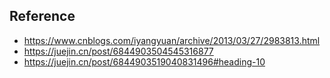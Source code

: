 ## Reference
- https://www.cnblogs.com/iyangyuan/archive/2013/03/27/2983813.html
- https://juejin.cn/post/6844903504545316877
- https://juejin.cn/post/6844903519040831496#heading-10